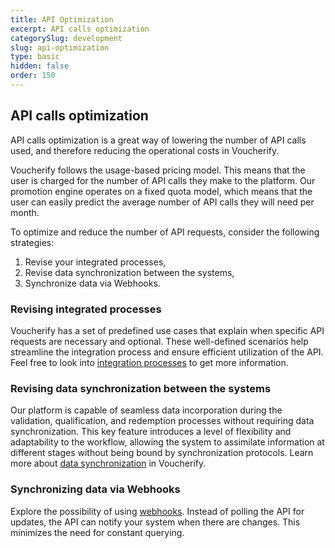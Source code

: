 ```yaml
---
title: API Optimization
excerpt: API calls optimization
categorySlug: development
slug: api-optimization
type: basic
hidden: false
order: 150
---
```


## API calls optimization

API calls optimization is a great way of lowering the number of API calls used, and therefore reducing the operational costs in Voucherify.

Voucherify follows the usage-based pricing model. This means that the user is charged for the number of API calls they make to the platform. Our promotion engine operates on a fixed quota model, which means that the user can easily predict the average number of API calls they will need per month.

To optimize and reduce the number of API requests, consider the following strategies:

1. Revise your integrated processes,
2. Revise data synchronization between the systems,
3. Synchronize data via Webhooks.

### Revising integrated processes

Voucherify has a set of predefined use cases that explain when specific API requests are necessary and optional. These well-defined scenarios help streamline the integration process and ensure efficient utilization of the API. Feel free to look into [integration processes](integration-processes) to get more information.

### Revising data synchronization between the systems

Our platform is capable of seamless data incorporation during the validation, qualification, and redemption processes without requiring data synchronization. This key feature introduces a level of flexibility and adaptability to the workflow, allowing the system to assimilate information at different stages without being bound by synchronization protocols. Learn more about [data synchronization](data-synchronization) in Voucherify.

### Synchronizing data via Webhooks

Explore the possibility of using [webhooks](https://support.voucherify.io/article/68-webhooks-notifications). Instead of polling the API for updates, the API can notify your system when there are changes. This minimizes the need for constant querying.